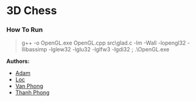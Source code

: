 # 3D Chess

### How To Run
> g++ -o OpenGL.exe OpenGL.cpp src\glad.c -lm -Wall -lopengl32 -llibassimp -lglew32 -lglu32 -lglfw3 -lgdi32 ; .\OpenGL.exe






**Authors:** 
- [Adam](https://github.com/duonggiakhanhb)
- [Loc](https://github.com/kun09-tker)
- [Van Phong](https://github.com/Phong940253)
- [Thanh Phong](https://github.com/DarkDipper)  
